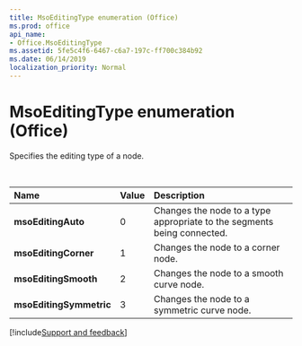 ```yaml
---
title: MsoEditingType enumeration (Office)
ms.prod: office
api_name:
- Office.MsoEditingType
ms.assetid: 5fe5c4f6-6467-c6a7-197c-ff700c384b92
ms.date: 06/14/2019
localization_priority: Normal
---
```



# MsoEditingType enumeration (Office)

Specifies the editing type of a node.

<br/>

|Name|Value|Description|
|:-----|:-----|:-----|
|**msoEditingAuto**|0|Changes the node to a type appropriate to the segments being connected.|
|**msoEditingCorner**|1|Changes the node to a corner node.|
|**msoEditingSmooth**|2|Changes the node to a smooth curve node.|
|**msoEditingSymmetric**|3|Changes the node to a symmetric curve node.|


[!include[Support and feedback](~/includes/feedback-boilerplate.md)]